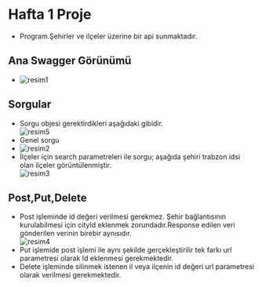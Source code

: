 # Hafta 1 Proje
* Program Şehirler ve ilçeler üzerine bir api sunmaktadır.
## Ana Swagger Görünümü
 * ![resim1](/img/resim1.png)
## Sorgular
 * Sorgu objesi gerektirdikleri aşağıdaki gibidir.<br>
 ![resim5](/img/resim5.png)
 * Genel sorgu <br>
 * ![resim2](/img/resim2.png)<br>
 * İlçeler için search parametreleri ile sorgu; aşağıda şehiri trabzon idsi olan ilçeler görüntülenmiştir.<br>
 ![resim3](/img/resim3.png)<br>
## Post,Put,Delete
* Post işleminde id değeri verilmesi gerekmez. Şehir bağlantısının kurulabilmesi için cityId eklenmek zorundadır.Response edilen veri gönderilen verinin birebir aynısıdır.<br>
![resim4](/img/resim4.png)
* Put işlemide post işlemi ile aynı şekilde gerçekleştirilir tek farkı url parametresi olarak Id eklenmesi gerekmektedir.
* Delete işleminde silinmek istenen il veya ilçenin id değeri url parametresi olarak verilmesi gerekmektedir.